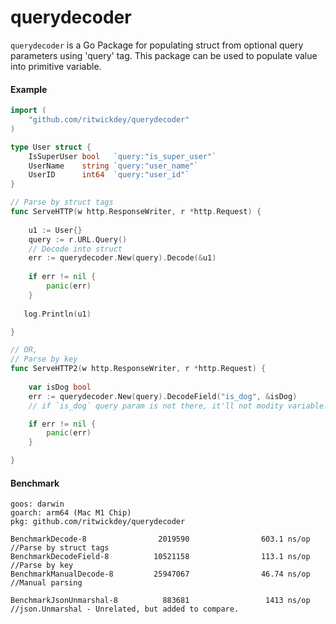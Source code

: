 # querydecoder

`querydecoder` is a Go Package for populating struct from optional query parameters using 'query' tag. This package can be used to populate value into primitive variable.


#### Example
```go
import (
	"github.com/ritwickdey/querydecoder"
)

type User struct {
	IsSuperUser bool   `query:"is_super_user"`
	UserName    string `query:"user_name"`
	UserID      int64  `query:"user_id"`
}

// Parse by struct tags
func ServeHTTP(w http.ResponseWriter, r *http.Request) {
    
    u1 := User{}
    query := r.URL.Query()
    // Decode into struct
    err := querydecoder.New(query).Decode(&u1)
   
    if err != nil {
        panic(err)
    }
   
   log.Println(u1) 

}

// OR,
// Parse by key
func ServeHTTP2(w http.ResponseWriter, r *http.Request) {
  
    var isDog bool
    err := querydecoder.New(query).DecodeField("is_dog", &isDog)
    // if `is_dog` query param is not there, it'll not modity variable.

    if err != nil {
        panic(err)
    }

}

```


#### Benchmark 

```
goos: darwin
goarch: arm64 (Mac M1 Chip)
pkg: github.com/ritwickdey/querydecoder

BenchmarkDecode-8                2019590                603.1 ns/op //Parse by struct tags
BenchmarkDecodeField-8          10521158                113.1 ns/op //Parse by key
BenchmarkManualDecode-8         25947067                46.74 ns/op //Manual parsing

BenchmarkJsonUnmarshal-8          883681                 1413 ns/op //json.Unmarshal - Unrelated, but added to compare.


```




